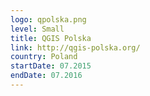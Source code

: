 ```yaml
---
logo: qpolska.png
level: Small
title: QGIS Polska
link: http://qgis-polska.org/
country: Poland
startDate: 07.2015
endDate: 07.2016
---
```

